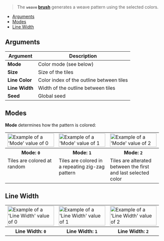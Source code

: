 > The **`weave` [brush](Brush-Shaders)** generates a weave pattern using the selected colors.

<!-- TOC -->
- [Arguments](#arguments)
- [Modes](#modes)
- [Line Width](#line-width)

## Arguments

Argument | Description
--------- | -----------
**Mode** | Color mode (see below)
**Size** | Size of the tiles
**Line Color** | Color index of the outline between tiles
**Line Width** | Width of the outline between tiles
**Seed** | Global seed

## Modes

**Mode** determines how the pattern is colored:

<!-- SAMPLE weave_modes 3 -->
<table>
	<tr>
		<td width="33.33%"><img width="100%" src="https://s3.amazonaws.com/misc.lachlanmcdonald.com/magicavoxel-shaders/0.11.0/weave_mode_0.png" alt="Example of a 'Mode' value of 0"></td>
		<td width="33.33%"><img width="100%" src="https://s3.amazonaws.com/misc.lachlanmcdonald.com/magicavoxel-shaders/0.11.0/weave_mode_1.png" alt="Example of a 'Mode' value of 1"></td>
		<td width="33.33%"><img width="100%" src="https://s3.amazonaws.com/misc.lachlanmcdonald.com/magicavoxel-shaders/0.11.0/weave_mode_2.png" alt="Example of a 'Mode' value of 2"></td>
	</tr>
	<tr>
		<th>Mode: <code>0</code></th>
		<th>Mode: <code>1</code></th>
		<th>Mode: <code>2</code></th>
	</tr>
	<tr>
		<td valign="top">Tiles are colored at random</td>
		<td valign="top">Tiles are colored in a repeating zig-zag pattern</td>
		<td valign="top">Tiles are alterated between the first and last selected color</td>
	</tr>
</table>
<!-- END -->

## Line Width

<!-- SAMPLE weave_line_widths 3 -->
<table>
	<tr>
		<td width="33.33%"><img width="100%" src="https://s3.amazonaws.com/misc.lachlanmcdonald.com/magicavoxel-shaders/0.11.0/weave_line_width_0.png" alt="Example of a 'Line Width' value of 0"></td>
		<td width="33.33%"><img width="100%" src="https://s3.amazonaws.com/misc.lachlanmcdonald.com/magicavoxel-shaders/0.11.0/weave_line_width_1.png" alt="Example of a 'Line Width' value of 1"></td>
		<td width="33.33%"><img width="100%" src="https://s3.amazonaws.com/misc.lachlanmcdonald.com/magicavoxel-shaders/0.11.0/weave_line_width_2.png" alt="Example of a 'Line Width' value of 2"></td>
	</tr>
	<tr>
		<th>Line Width: <code>0</code></th>
		<th>Line Width: <code>1</code></th>
		<th>Line Width: <code>2</code></th>
	</tr>
</table>
<!-- END -->
